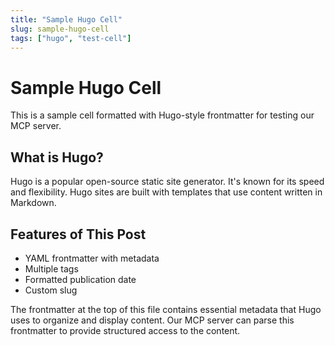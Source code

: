 ```yaml
---
title: "Sample Hugo Cell"
slug: sample-hugo-cell
tags: ["hugo", "test-cell"]
---
```


# Sample Hugo Cell

This is a sample cell formatted with Hugo-style frontmatter for testing our MCP server.

## What is Hugo?

Hugo is a popular open-source static site generator. It's known for its speed and flexibility. Hugo sites are built with templates that use content written in Markdown.

## Features of This Post

- YAML frontmatter with metadata
- Multiple tags
- Formatted publication date
- Custom slug

The frontmatter at the top of this file contains essential metadata that Hugo uses to organize and display content. Our MCP server can parse this frontmatter to provide structured access to the content. 